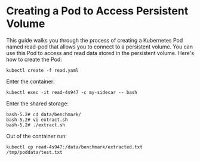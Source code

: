 # Creating a Pod to Access Persistent Volume

This guide walks you through the process of creating a Kubernetes Pod named read-pod that allows you to connect to a persistent volume. You can use this Pod to access and read data stored in the persistent volume. Here's how to create the Pod:

```
kubectl create -f read.yaml
```

Enter the container:

```
kubectl exec -it read-4s947 -c my-sidecar -- bash
```

Enter the shared storage:

```
bash-5.2# cd data/benchmark/
bash-5.2# vi extract.sh
bash-5.2# ./extract.sh
```

Out of the container run: 

```
kubectl cp read-4s947:/data/benchmark/extracted.txt /tmp/poddata/test.txt
```
